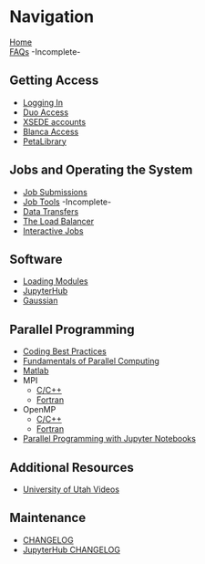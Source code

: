 # Navigation

[Home](Home)  
[FAQs](FAQs) -Incomplete-

## Getting Access
- [Logging In](Logging-In)
- [Duo Access](Duo-Access)
- [XSEDE accounts](XSEDE)
- [Blanca Access](Blanca-Access)  
- [PetaLibrary](PetaLibrary)

## Jobs and Operating the System
- [Job Submissions](Job-Submissions)
- [Job Tools](Job-Tools) -Incomplete-
- [Data Transfers](Data-Transfers)  
- [The Load Balancer](The-Load-Balancer-Tool)
- [Interactive Jobs](Interactive-Jobs)

##  Software
- [Loading Modules](Loading-Modules)
- [JupyterHub](JupyterHub)
- [Gaussian](Gaussian)

## Parallel Programming
- [Coding Best Practices](Coding-Best-Practices)
- [Fundamentals of Parallel Computing](Fundamentals-of-Parallel-Computing)
- [Matlab](Matlab-on-Summit)
- MPI
    + [C/C++](MPI-C)
    + [Fortran](MPI-Fortran)
- OpenMP 
    + [C/C++](OpenMP-C)
    + [Fortran](OpenMP-Fortran)
- [Parallel Programming with Jupyter Notebooks](Parallel-Programming-with-Jupyter-Notebooks)

## Additional Resources
- [University of Utah Videos](University-of-Utah-Videos)

## Maintenance
- [CHANGELOG](CHANGELOG)
- [JupyterHub CHANGELOG](JupyterHub-CHANGELOG)
